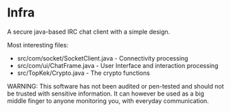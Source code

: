 Infra
=====

A secure java-based IRC chat client with a simple design.

Most interesting files:
 - src/com/socket/SocketClient.java - Connectivity processing
 - src/com/ui/ChatFrame.java - User Interface and interaction processing
 - src/TopKek/Crypto.java - The crypto functions

WARNING: This software has not been audited or pen-tested and should not be trusted with sensitive information. 
It can however be used as a big middle finger to anyone monitoring you, with everyday communication.
